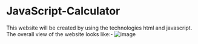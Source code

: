 # JavaScript-Calculator
This website will be created by using the technologies html and javascript.
The overall view of the website looks like:-
<img src="https://i.ibb.co/jDgdNJm/image.png" alt="image" border="0">
